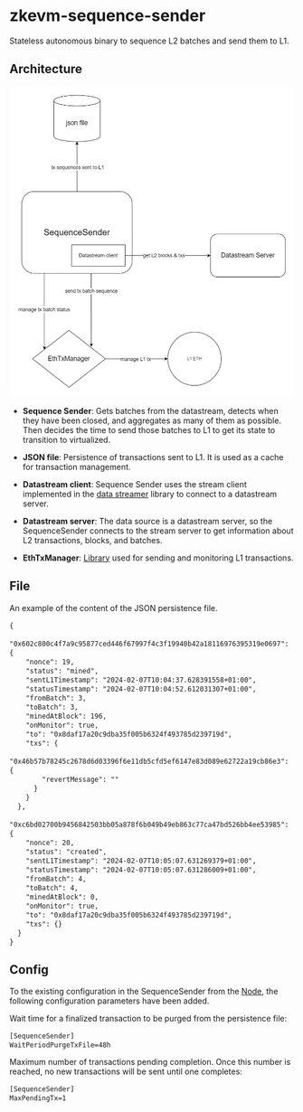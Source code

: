 # zkevm-sequence-sender
Stateless autonomous binary to sequence L2 batches and send them to L1.

## Architecture
![Diagram](docs/sequencesender.drawio.png)

- **Sequence Sender**: Gets batches from the datastream, detects when they have been closed, and aggregates as many of them as possible. Then decides the time to send those batches to L1 to get its state to transition to virtualized.

- **JSON file**: Persistence of transactions sent to L1. It is used as a cache for transaction management.

- **Datastream client**: Sequence Sender uses the stream client implemented in the [data streamer](https://github.com/0xPolygonHermez/zkevm-data-streamer) library to connect to a datastream server.

- **Datastream server**: The data source is a datastream server, so the SequenceSender connects to the stream server to get information about L2 transactions, blocks, and batches.

- **EthTxManager**: [Library](https://github.com/0xPolygonHermez/zkevm-ethtx-manager) used for sending and monitoring L1 transactions.


## File
An example of the content of the JSON persistence file.
```
{
  "0x602c800c4f7a9c95877ced446f67997f4c3f19940b42a18116976395319e0697": {
    "nonce": 19,
    "status": "mined",
    "sentL1Timestamp": "2024-02-07T10:04:37.628391558+01:00",
    "statusTimestamp": "2024-02-07T10:04:52.612031307+01:00",
    "fromBatch": 3,
    "toBatch": 3,
    "minedAtBlock": 196,
    "onMonitor": true,
    "to": "0x8daf17a20c9dba35f005b6324f493785d239719d",
    "txs": {
      "0x46b57b78245c2678d6d03396f6e11db5cfd5ef6147e83d089e62722a19cb86e3": {
        "revertMessage": ""
      }
    }
  },
  "0xc6bd02700b9456842503bb05a878f6b049b49eb863c77ca47bd526bb4ee53985": {
    "nonce": 20,
    "status": "created",
    "sentL1Timestamp": "2024-02-07T10:05:07.631269379+01:00",
    "statusTimestamp": "2024-02-07T10:05:07.631286009+01:00",
    "fromBatch": 4,
    "toBatch": 4,
    "minedAtBlock": 0,
    "onMonitor": true,
    "to": "0x8daf17a20c9dba35f005b6324f493785d239719d",
    "txs": {}
  }
}
```


## Config
To the existing configuration in the SequenceSender from the [Node](https://github.com/0xPolygonHermez/zkevm-node), the following configuration parameters have been added.

Wait time for a finalized transaction to be purged from the persistence file:
```
[SequenceSender]
WaitPeriodPurgeTxFile=48h
```

Maximum number of transactions pending completion. Once this number is reached, no new transactions will be sent until one completes:
```
[SequenceSender]
MaxPendingTx=1
```

